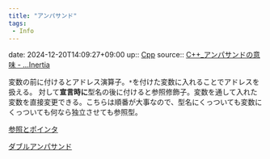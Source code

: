```yaml
---
title: "アンパサンド"
tags:
 - Info
---
```


date: 2024-12-20T14:09:27+09:00
up:: [Cpp](../Bar/Program/Cpp.md)
source:: [C++_アンパサンドの意味 - …Inertia](https://koshinran.hateblo.jp/entry/2018/04/07/153618)

変数の前に付けるとアドレス演算子。`*`を付けた変数に入れることでアドレスを扱える。
対して**宣言時に**型名の後に付けると参照修飾子。変数を通して入れた変数を直接変更できる。こちらは順番が大事なので、型名にくっついても変数にくっついても何なら独立させても参照型。

[参照とポインタ](参照とポインタ.md)

[ダブルアンパサンド](ダブルアンパサンド.md)